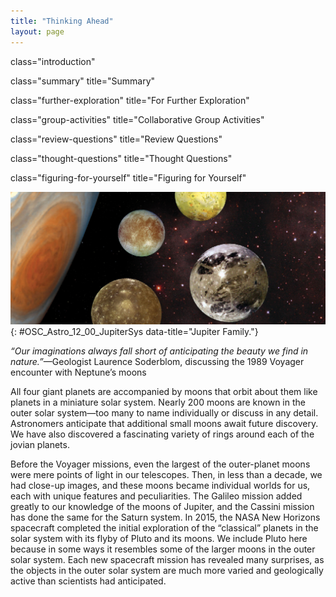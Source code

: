```yaml
---
title: "Thinking Ahead"
layout: page
---
```



<cnx-pi data-type="cnx.flag.introduction"> class="introduction" </cnx-pi>

<cnx-pi data-type="cnx.eoc">class="summary" title="Summary"</cnx-pi>

<cnx-pi data-type="cnx.eoc">class="further-exploration" title="For Further Exploration"</cnx-pi>

<cnx-pi data-type="cnx.eoc">class="group-activities" title="Collaborative Group Activities"</cnx-pi>

<cnx-pi data-type="cnx.eoc">class="review-questions" title="Review Questions"</cnx-pi>

<cnx-pi data-type="cnx.eoc">class="thought-questions" title="Thought Questions"</cnx-pi>

<cnx-pi data-type="cnx.eoc">class="figuring-for-yourself" title="Figuring for Yourself"</cnx-pi>

 ![An image of Jupiter to the left with four large satellites to the right.](../resources/OSC_Astro_12_00_JupiterSys.jpg "This montage, assembled from individual Galileo and Voyager images, shows a &#x201C;family portrait&#x201D; of Jupiter (with its giant red spot) and its four large moons. From top to bottom, we see Io, Europa, Ganymede, and Callisto. The colors are exaggerated by image processing to emphasize contrasts. (credit: modification of work by NASA)"){: #OSC_Astro_12_00_JupiterSys data-title="Jupiter Family."}

*“Our imaginations always fall short of anticipating the beauty we find in nature.”*—Geologist Laurence Soderblom, discussing the 1989 Voyager encounter with Neptune’s moons

All four giant planets are accompanied by moons that orbit about them like planets in a miniature solar system. Nearly 200 moons are known in the outer solar system—too many to name individually or discuss in any detail. Astronomers anticipate that additional small moons await future discovery. We have also discovered a fascinating variety of rings around each of the jovian planets.

Before the Voyager missions, even the largest of the outer-planet moons were mere points of light in our telescopes. Then, in less than a decade, we had close-up images, and these moons became individual worlds for us, each with unique features and peculiarities. The Galileo mission added greatly to our knowledge of the moons of Jupiter, and the Cassini mission has done the same for the Saturn system. In 2015, the NASA New Horizons spacecraft completed the initial exploration of the “classical” planets in the solar system with its flyby of Pluto and its moons. We include Pluto here because in some ways it resembles some of the larger moons in the outer solar system. Each new spacecraft mission has revealed many surprises, as the objects in the outer solar system are much more varied and geologically active than scientists had anticipated.

